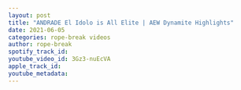 ```yaml
---
layout: post
title: "ANDRADE El Idolo is All Elite | AEW Dynamite Highlights"
date: 2021-06-05
categories: rope-break videos
author: rope-break
spotify_track_id: 
youtube_video_id: 3Gz3-nuEcVA
apple_track_id: 
youtube_metadata: 
---
```

